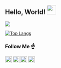 

## Hello, World! <img src="https://raw.githubusercontent.com/MartinHeinz/MartinHeinz/master/wave.gif" width="30px">


![](https://visitor-badge.laobi.icu/badge?page_id=iDevHashem)


[![Top Langs](https://github-readme-stats.vercel.app/api/top-langs/?username=iDevHashem&layout=compact)](https://github.com/anuraghazra/github-readme-stats)

### Follow Me ☝

[<img align="left" alt="iDevHashem | Twitter" width="22px" src="https://cdn.jsdelivr.net/npm/simple-icons@v11/icons/x.svg" />](https://twitter.com/ihashemdev)
[<img align="left" alt="iDevHashem | Twitter" width="22px" src="https://cdn.jsdelivr.net/npm/simple-icons@v11/icons/facebook.svg" />](https://www.facebook.com/ihashemdev)
[<img align="left" alt="iDevHashem | Twitter" width="22px" src="https://cdn.jsdelivr.net/npm/simple-icons@v11/icons/instagram.svg" />](https://www.instagram.com/ihashemdev)
[<img align="left" alt="iDevHashem | Twitter" width="22px" src="https://cdn.jsdelivr.net/npm/simple-icons@v11/icons/youtube.svg" />](https://twitter.com/iDevHashem)

